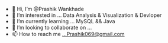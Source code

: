 - 👋 Hi, I’m @Prashik Wankhade 
- 👀 I’m interested in ... Data Analysis & Visualization & Devloper
- 🌱 I’m currently learning ... MySQL && Java 
- 💞️ I’m looking to collaborate on ...
- 📫 How to reach me ...Prashik069@gmail.com 

<!---
PrashikWankhadeSCOE/PrashikWankhadeSCOE is a ✨ special ✨ repository because its `README.md` (this file) appears on your GitHub profile.
You can click the Preview link to take a look at your changes.
--->
